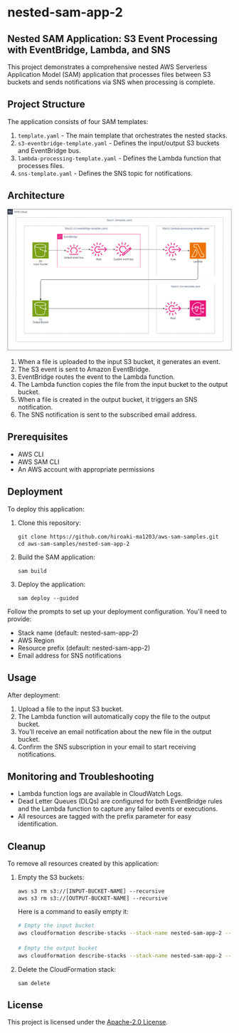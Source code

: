 # nested-sam-app-2

## Nested SAM Application: S3 Event Processing with EventBridge, Lambda, and SNS

This project demonstrates a comprehensive nested AWS Serverless Application Model (SAM) application that processes files between S3 buckets and sends notifications via SNS when processing is complete.

## Project Structure

The application consists of four SAM templates:

1. `template.yaml` - The main template that orchestrates the nested stacks.
2. `s3-eventbridge-template.yaml` - Defines the input/output S3 buckets and EventBridge bus.
3. `lambda-processing-template.yaml` - Defines the Lambda function that processes files.
4. `sns-template.yaml` - Defines the SNS topic for notifications.

## Architecture

![Architecture Diagram](docs/images/architecture.drawio.png)

1. When a file is uploaded to the input S3 bucket, it generates an event.
2. The S3 event is sent to Amazon EventBridge.
3. EventBridge routes the event to the Lambda function.
4. The Lambda function copies the file from the input bucket to the output bucket.
5. When a file is created in the output bucket, it triggers an SNS notification.
6. The SNS notification is sent to the subscribed email address.

## Prerequisites

- AWS CLI
- AWS SAM CLI
- An AWS account with appropriate permissions

## Deployment

To deploy this application:

1. Clone this repository:

    ```
    git clone https://github.com/hiroaki-ma1203/aws-sam-samples.git
    cd aws-sam-samples/nested-sam-app-2
    ```

2. Build the SAM application:

    ```
    sam build
    ```

3. Deploy the application:

    ```
    sam deploy --guided
    ```

Follow the prompts to set up your deployment configuration. You'll need to provide:
- Stack name (default: nested-sam-app-2)
- AWS Region
- Resource prefix (default: nested-sam-app-2)
- Email address for SNS notifications

## Usage

After deployment:

1. Upload a file to the input S3 bucket.
2. The Lambda function will automatically copy the file to the output bucket.
3. You'll receive an email notification about the new file in the output bucket.
4. Confirm the SNS subscription in your email to start receiving notifications.

## Monitoring and Troubleshooting

- Lambda function logs are available in CloudWatch Logs.
- Dead Letter Queues (DLQs) are configured for both EventBridge rules and the Lambda function to capture any failed events or executions.
- All resources are tagged with the prefix parameter for easy identification.

## Cleanup

To remove all resources created by this application:

1. Empty the S3 buckets:

    ```
    aws s3 rm s3://[INPUT-BUCKET-NAME] --recursive
    aws s3 rm s3://[OUTPUT-BUCKET-NAME] --recursive
    ```

    Here is a command to easily empty it:

    ```bash
    # Empty the input bucket
    aws cloudformation describe-stacks --stack-name nested-sam-app-2 --query "Stacks[0].Outputs[?OutputKey=='InputBucketName'].OutputValue" --output text | xargs -I {} aws s3 rm s3://{} --recursive

    # Empty the output bucket
    aws cloudformation describe-stacks --stack-name nested-sam-app-2 --query "Stacks[0].Outputs[?OutputKey=='OutputBucketName'].OutputValue" --output text | xargs -I {} aws s3 rm s3://{} --recursive
    ```

2. Delete the CloudFormation stack:

    ```
    sam delete
    ```

## License

This project is licensed under the [Apache-2.0 License](https://www.apache.org/licenses/LICENSE-2.0).
